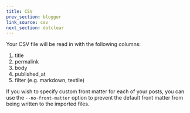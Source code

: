 ```yaml
---
title: CSV
prev_section: blogger
link_source: csv
next_section: dotclear
---
```


Your CSV file will be read in with the following columns:

1. title
2. permalink
3. body
4. published_at
5. filter (e.g. markdown, textile)

If you wish to specify custom front matter for each of your posts, you can use
the `--no-front-matter` option to prevent the default front matter from being
written to the imported files.
